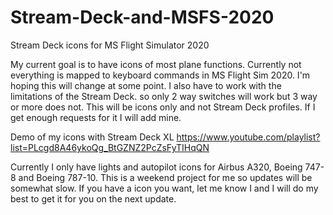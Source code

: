 # Stream-Deck-and-MSFS-2020
Stream Deck icons for MS Flight Simulator 2020

My current goal is to have icons of most plane functions. Currently not everything is mapped to keyboard commands in MS Flight Sim 2020. I'm hoping this will change at some point. I also have to work with the limitations of the Stream Deck. so only 2 way switches will work but 3 way or more does not. This will be icons only and not Stream Deck profiles. If I get enough requests for it I will add mine.

Demo of my icons with Stream Deck XL
https://www.youtube.com/playlist?list=PLcgd8A46ykoQg_BtGZNZ2PcZsFyTIHqQN

Currently I only have lights and autopilot icons for Airbus A320, Boeing 747-8 and Boeing 787-10. This is a weekend project for me so updates will be somewhat slow. If you have a icon you want, let me know I and I will do my best to get it for you on the next update.
